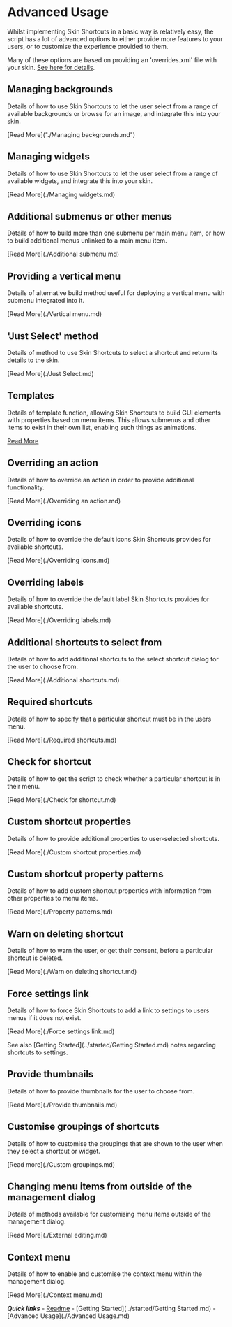 # Advanced Usage

Whilst implementing Skin Shortcuts in a basic way is relatively easy, the script has a lot of advanced options to either provide more features to your users, or to customise the experience provided to them.

Many of these options are based on providing an 'overrides.xml' file with your skin. [See here for details](./overrides.md).

## Managing backgrounds

Details of how to use Skin Shortcuts to let the user select from a range of available backgrounds or browse for an image, and integrate this into your skin.

[Read More]("./Managing backgrounds.md")

## Managing widgets

Details of how to use Skin Shortcuts to let the user select from a range of available widgets, and integrate this into your skin.

[Read More](./Managing widgets.md)

## Additional submenus or other menus

Details of how to build more than one submenu per main menu item, or how to build additional menus unlinked to a main menu item.

[Read More](./Additional submenu.md)

## Providing a vertical menu

Details of alternative build method useful for deploying a vertical menu with submenu integrated into it.

[Read More](./Vertical menu.md)

## 'Just Select' method

Details of method to use Skin Shortcuts to select a shortcut and return its details to the skin.

[Read More](./Just Select.md)

## Templates

Details of template function, allowing Skin Shortcuts to build GUI elements with properties based on menu items. This allows submenus and other items to exist in their own list, enabling such things as animations.

[Read More](./Templates.md)

## Overriding an action

Details of how to override an action in order to provide additional functionality.

[Read More](./Overriding an action.md)

## Overriding icons

Details of how to override the default icons Skin Shortcuts provides for available shortcuts.

[Read More](./Overriding icons.md)

## Overriding labels

Details of how to override the default label Skin Shortcuts provides for available shortcuts.

[Read More](./Overriding labels.md)

## Additional shortcuts to select from

Details of how to add additional shortcuts to the select shortcut dialog for the user to choose from.

[Read More](./Additional shortcuts.md)

## Required shortcuts

Details of how to specify that a particular shortcut must be in the users menu.

[Read More](./Required shortcuts.md)

## Check for shortcut

Details of how to get the script to check whether a particular shortcut is in their menu.

[Read More](./Check for shortcut.md)

## Custom shortcut properties

Details of how to provide additional properties to user-selected shortcuts.

[Read More](./Custom shortcut properties.md)

## Custom shortcut property patterns

Details of how to add custom shortcut properties with information from other properties to menu items.

[Read More](./Property patterns.md)

## Warn on deleting shortcut

Details of how to warn the user, or get their consent, before a particular shortcut is deleted.

[Read More](./Warn on deleting shortcut.md)

## Force settings link

Details of how to force Skin Shortcuts to add a link to settings to users menus if it does not exist.

[Read More](./Force settings link.md)

See also [Getting Started](../started/Getting Started.md) notes regarding shortcuts to settings.

## Provide thumbnails

Details of how to provide thumbnails for the user to choose from.

[Read More](./Provide thumbnails.md)

## Customise groupings of shortcuts

Details of how to customise the groupings that are shown to the user when they select a shortcut or widget.

[Read more](./Custom groupings.md)

## Changing menu items from outside of the management dialog

Details of methods available for customising menu items outside of the management dialog.

[Read More](./External editing.md)

## Context menu

Details of how to enable and customise the context menu within the management dialog.

[Read More](./Context menu.md)

***Quick links*** - [Readme](../../../README.md) - [Getting Started](../started/Getting Started.md) - [Advanced Usage](./Advanced Usage.md)